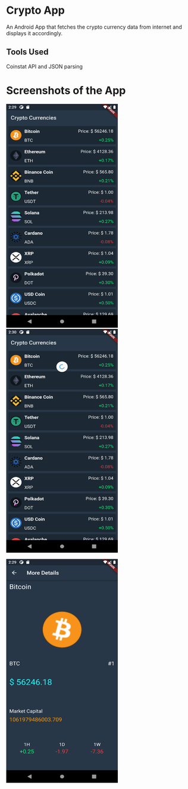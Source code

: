 # Crypto App

An Android App that fetches the crypto currency data from internet and displays it accordingly.

## Tools Used

Coinstat API and JSON parsing

# Screenshots of the App

<img src="https://github.com/Shubham-Hadgal/Crypto-Tracker/blob/master/Screenshots/s1.png" width="300" height="600">    <img src="https://github.com/Shubham-Hadgal/Crypto-Tracker/blob/master/Screenshots/s2.png" width="300" height="600">    

<img src="https://github.com/Shubham-Hadgal/Crypto-Tracker/blob/master/Screenshots/s3.png" width="300" height="600">
